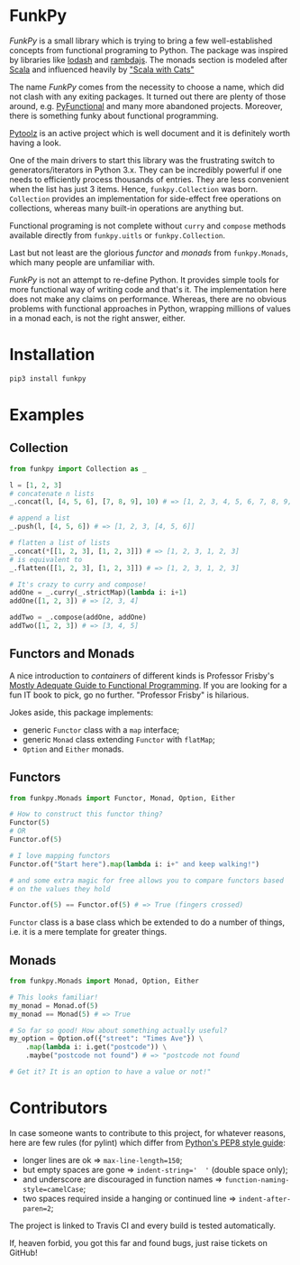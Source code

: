 # FunkPy
_FunkPy_ is a small library which is trying to bring a few well-established concepts from functional programing to Python. The package was inspired by libraries like [lodash](https://lodash.com/) and [rambdajs](http://ramdajs.com/). The monads section is modeled after [Scala](https://www.scala-lang.org/) and influenced heavily by ["Scala with Cats"](https://underscore.io/books/scala-with-cats/)

The name _FunkPy_ comes from the necessity to choose a name, which did not clash with any exiting packages. It turned out there are plenty of those around, e.g. [PyFunctional](https://github.com/EntilZha/PyFunctional) and many more abandoned projects. Moreover, there is something funky about functional programming.

[Pytoolz](https://github.com/pytoolz/toolz) is an active project which is well document and it is definitely worth having a look.

One of the main drivers to start this library was the frustrating switch to generators/iterators in Python 3.x. They can be incredibly powerful if one needs to efficiently process thousands of entries. They are less convenient when the list has just 3 items. Hence, `funkpy.Collection` was born. `Collection` provides an implementation for side-effect free operations on collections, whereas many built-in operations are anything but.

Functional programing is not complete without `curry` and `compose` methods available directly from `funkpy.uitls` or `funkpy.Collection`.

Last but not least are the glorious _functor_ and _monads_ from `funkpy.Monads`, which many people are unfamiliar with.  

_FunkPy_ is not an attempt to re-define Python. It provides simple tools for more functional way of writing code and that's it. The implementation here does not make any claims on performance. Whereas, there are no obvious problems with functional approaches in Python, wrapping millions of values in a monad each, is not the right answer, either.

# Installation
```bash
pip3 install funkpy
```

# Examples

## Collection

```python
from funkpy import Collection as _

l = [1, 2, 3]
# concatenate n lists
_.concat(l, [4, 5, 6], [7, 8, 9], 10) # => [1, 2, 3, 4, 5, 6, 7, 8, 9, 10]

# append a list
_.push(l, [4, 5, 6]) # => [1, 2, 3, [4, 5, 6]]

# flatten a list of lists
_.concat(*[[1, 2, 3], [1, 2, 3]]) # => [1, 2, 3, 1, 2, 3]
# is equivalent to
_.flatten([[1, 2, 3], [1, 2, 3]]) # => [1, 2, 3, 1, 2, 3]

# It's crazy to curry and compose!
addOne = _.curry(_.strictMap)(lambda i: i+1)
addOne([1, 2, 3]) # => [2, 3, 4]

addTwo = _.compose(addOne, addOne)
addTwo([1, 2, 3]) # => [3, 4, 5]
```

## Functors and Monads
A nice introduction to _containers_ of different kinds is Professor Frisby's [Mostly Adequate Guide to Functional Programming](https://github.com/MostlyAdequate/mostly-adequate-guide). If you are looking for a fun IT book to pick, go no further. "Professor Frisby" is hilarious. 

Jokes aside, this package implements:
* generic `Functor` class with a `map` interface;
* generic `Monad` class extending `Functor` with `flatMap`;
* `Option` and `Either` monads.

## Functors
```python
from funkpy.Monads import Functor, Monad, Option, Either

# How to construct this functor thing? 
Functor(5)
# OR
Functor.of(5)

# I love mapping functors
Functor.of("Start here").map(lambda i: i+" and keep walking!")

# and some extra magic for free allows you to compare functors based 
# on the values they hold

Functor.of(5) == Functor.of(5) # => True (fingers crossed) 

```

`Functor` class is a base class which be extended to do a number of things, i.e. it is a mere template for greater things.

## Monads
```python
from funkpy.Monads import Monad, Option, Either

# This looks familiar!
my_monad = Monad.of(5)
my_monad == Monad(5) # => True

# So far so good! How about something actually useful?
my_option = Option.of({"street": "Times Ave"}) \
    .map(lambda i: i.get("postcode")) \
    .maybe("postcode not found") # => "postcode not found

# Get it? It is an option to have a value or not!"
```

# Contributors
In case someone wants to contribute to this project, for whatever reasons, here are few rules (for pylint) which differ from [Python's PEP8 style guide](https://www.python.org/dev/peps/pep-0008/):

* longer lines are ok  => `max-line-length=150`;
* but empty spaces are gone => `indent-string='  '` (double space only);
* and underscore are discouraged in function names => `function-naming-style=camelCase`;
* two spaces required inside a hanging or continued line => `indent-after-paren=2`;

The project is linked to Travis CI and every build is tested automatically.

If, heaven forbid, you got this far and found bugs, just raise tickets on GitHub!
